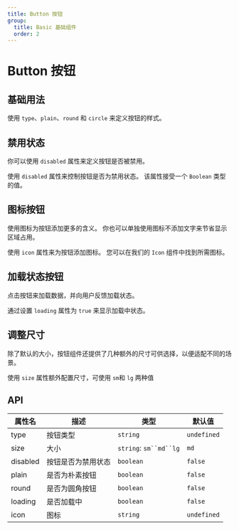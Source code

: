 ```yaml
---
title: Button 按钮
group:
  title: Basic 基础组件
  order: 2
---
```


# Button 按钮

## 基础用法

使用 `type`、`plain`、`round` 和 `circle` 来定义按钮的样式。

<code src="./demos/basic/button/demo.tsx" ></code>

## 禁用状态

你可以使用 `disabled` 属性来定义按钮是否被禁用。

使用 `disabled` 属性来控制按钮是否为禁用状态。 该属性接受一个 `Boolean` 类型的值。

<code src="./demos/basic/button/demoDisabled.tsx"></code>

## 图标按钮

使用图标为按钮添加更多的含义。 你也可以单独使用图标不添加文字来节省显示区域占用。

使用 `icon` 属性来为按钮添加图标。 您可以在我们的 `Icon` 组件中找到所需图标。

<code src="./demos/basic/button/demoIcon.tsx"></code>

## 加载状态按钮

点击按钮来加载数据，并向用户反馈加载状态。

通过设置 `loading` 属性为 `true` 来显示加载中状态。

<code src="./demos/basic/button/demoLoading.tsx"></code>

## 调整尺寸

除了默认的大小，按钮组件还提供了几种额外的尺寸可供选择，以便适配不同的场景。

使用 `size` 属性额外配置尺寸，可使用 `sm`和 `lg` 两种值

<code src="./demos/basic/button/demoSize.tsx"></code>

## API

| 属性名   | 描述               | 类型      | 默认值      |
| -------- | ------------------ | --------- | ----------- |
| type     | 按钮类型           | `string`  | `undefined` |
| size     | 大小               | `string`: `sm``md``lg`  | `md` |
| disabled | 按钮是否为禁用状态 | `boolean` | `false`     |
| plain    | 是否为朴素按钮     | `boolean` | `false`     |
| round    | 是否为圆角按钮     | `boolean` | `false`     |
| loading  | 是否加载中         | `boolean` | `false`     |
| icon     | 图标               | `string`  | `undefined` |
